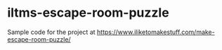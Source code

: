 # iltms-escape-room-puzzle
Sample code for the project at https://www.iliketomakestuff.com/make-escape-room-puzzle/
